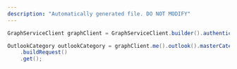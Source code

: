 ```yaml
---
description: "Automatically generated file. DO NOT MODIFY"
---
```

<!-- markdownlint-disable MD041 -->

```java
GraphServiceClient graphClient = GraphServiceClient.builder().authenticationProvider( authProvider ).buildClient();

OutlookCategory outlookCategory = graphClient.me().outlook().masterCategories("de912e4d-c790-4da9-949c-ccd933aaa0f7")
    .buildRequest()
    .get();
```
